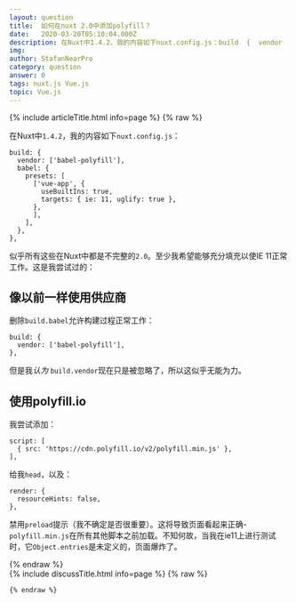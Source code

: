 ```yaml
---
layout: question
title:  如何在nuxt 2.0中添加polyfill？
date:   2020-03-20T05:10:04.000Z
description: 在Nuxt中1.4.2，我的内容如下nuxt.config.js：build  {  vendor  \['babel-polyfill'\],  b...
img: 
author: StafanNearPro
category: question
answer: 0
tags: nuxt.js Vue.js
topic: Vue.js
---
```

<div class="article-root">
  <div class="article">
    {% include articleTitle.html info=page %}
    {% raw %}
    <div class="article-content"><p><font style="vertical-align: inherit;"><font style="vertical-align: inherit;">在Nuxt中</font></font><code>1.4.2</code><font style="vertical-align: inherit;"><font style="vertical-align: inherit;">，我的内容如下</font></font><code>nuxt.config.js</code><font style="vertical-align: inherit;"><font style="vertical-align: inherit;">：</font></font></p>

<pre><code>build: {<font></font>
  vendor: ['babel-polyfill'],<font></font>
  babel: {<font></font>
    presets: [<font></font>
      ['vue-app', {<font></font>
        useBuiltIns: true,<font></font>
        targets: { ie: 11, uglify: true },<font></font>
      },<font></font>
      ],<font></font>
    ],<font></font>
  },<font></font>
},<font></font>
</code></pre>

<p><font style="vertical-align: inherit;"><font style="vertical-align: inherit;">似乎所有这些在Nuxt中都是不完整的</font></font><code>2.0</code><font style="vertical-align: inherit;"><font style="vertical-align: inherit;">。</font><font style="vertical-align: inherit;">至少我希望能够充分填充以使IE 11正常工作。</font><font style="vertical-align: inherit;">这是我尝试过的：</font></font></p>

<h2><font style="vertical-align: inherit;"><font style="vertical-align: inherit;">像以前一样使用供应商</font></font></h2>

<p><font style="vertical-align: inherit;"><font style="vertical-align: inherit;">删除</font></font><code>build.babel</code><font style="vertical-align: inherit;"><font style="vertical-align: inherit;">允许构建过程正常工作：</font></font></p>

<pre><code>build: {<font></font>
  vendor: ['babel-polyfill'],<font></font>
},<font></font>
</code></pre>

<p><font style="vertical-align: inherit;"><font style="vertical-align: inherit;">但是我</font></font><em><font style="vertical-align: inherit;"><font style="vertical-align: inherit;">认为</font></font></em> <code>build.vendor</code><font style="vertical-align: inherit;"><font style="vertical-align: inherit;">现在只是被忽略了，所以这似乎无能为力。</font></font></p>

<h2><font style="vertical-align: inherit;"><font style="vertical-align: inherit;">使用polyfill.io</font></font></h2>

<p><font style="vertical-align: inherit;"><font style="vertical-align: inherit;">我尝试添加：</font></font></p>

<pre><code>script: [<font></font>
  { src: 'https://cdn.polyfill.io/v2/polyfill.min.js' },<font></font>
],<font></font>
</code></pre>

<p><font style="vertical-align: inherit;"><font style="vertical-align: inherit;">给我</font></font><code>head</code><font style="vertical-align: inherit;"><font style="vertical-align: inherit;">，以及：</font></font></p>

<pre><code>render: {<font></font>
  resourceHints: false,<font></font>
},<font></font>
</code></pre>

<p><font style="vertical-align: inherit;"><font style="vertical-align: inherit;">禁用</font></font><code>preload</code><font style="vertical-align: inherit;"><font style="vertical-align: inherit;">提示（我不确定是否很重要）。</font><font style="vertical-align: inherit;">这将导致页面看起来正确- </font></font><code>polyfill.min.js</code><font style="vertical-align: inherit;"><font style="vertical-align: inherit;">在所有其他脚本之前加载。</font><font style="vertical-align: inherit;">不知何故，当我在ie11上进行测试时，它</font></font><code>Object.entries</code><font style="vertical-align: inherit;"><font style="vertical-align: inherit;">是未定义的，页面爆炸了。</font></font></p></div>
    {% endraw %}
  </div>

  <div class="discuss-wrapper">
    {% include discussTitle.html info=page %}
    {% raw %}
    
    {% endraw %}
  </div>
<div>
